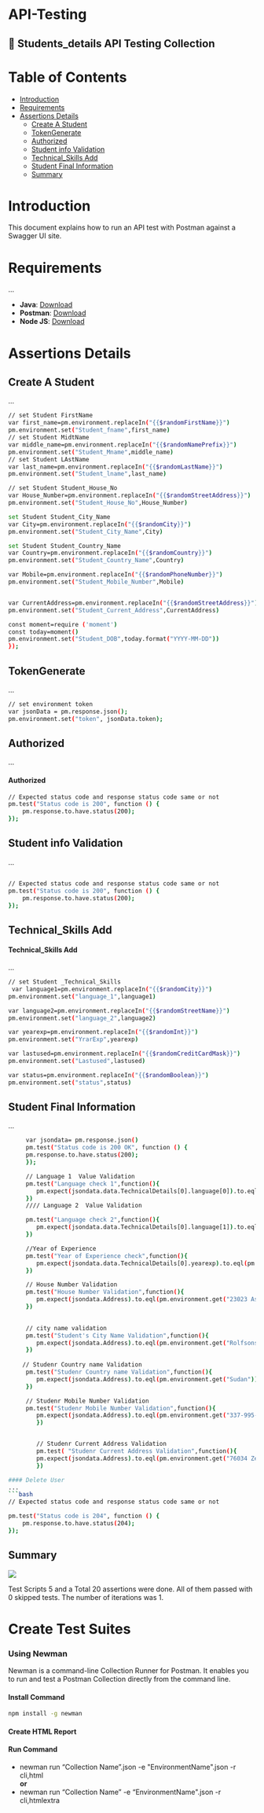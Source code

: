 # API-Testing
## 🚀 Students_details API Testing Collection

# Table of Contents
- [Introduction](#introduction)
- [Requirements](#requirements)
- [Assertions Details](#assertions-details)
  - [Create A Student](#create-a-student)
  - [TokenGenerate](#tokengenerate)
  - [Authorized](#authorized)
  - [Student info Validation](#student-info-validation)
  - [Technical_Skills Add](#technical-skills-add)
  - [Student Final Information](#student-final-information)
  - [Summary](#summary)

# Introduction<a name="introduction"></a>
This document explains how to run an API test with Postman against a Swagger UI site.

# Requirements<a name="requirements"></a>
...
- **Java**: [Download](https://www.oracle.com/java/technologies/downloads/)
- **Postman**: [Download](https://www.postman.com/)
- **Node JS**: [Download](https://nodejs.org/en)
# Assertions Details<a name="assertions-details"></a>

## Create A Student<a name="create-a-student"></a>
...
```bash
// set Student FirstName
var first_name=pm.environment.replaceIn("{{$randomFirstName}}")
pm.environment.set("Student_fname",first_name)
// set Student MidtName
var middle_name=pm.environment.replaceIn("{{$randomNamePrefix}}")
pm.environment.set("Student_Mname",middle_name)
// set Student LAstName
var last_name=pm.environment.replaceIn("{{$randomLastName}}")
pm.environment.set("Student_lname",last_name)

// set Student Student_House_No
var House_Number=pm.environment.replaceIn("{{$randomStreetAddress}}")
pm.environment.set("Student_House_No",House_Number)

set Student Student_City_Name
var City=pm.environment.replaceIn("{{$randomCity}}")
pm.environment.set("Student_City_Name",City)

set Student Student_Country_Name
var Country=pm.environment.replaceIn("{{$randomCountry}}")
pm.environment.set("Student_Country_Name",Country)

var Mobile=pm.environment.replaceIn("{{$randomPhoneNumber}}")
pm.environment.set("Student_Mobile_Number",Mobile)


var CurrentAddress=pm.environment.replaceIn("{{$randomStreetAddress}}")
pm.environment.set("Student_Current_Address",CurrentAddress)

const moment=require ('moment')
const today=moment()
pm.environment.set("Student_DOB",today.format("YYYY-MM-DD"))
});
```
## TokenGenerate<a name="tokengenerate"></a>
...
```bash   
// set environment token
var jsonData = pm.response.json();
pm.environment.set("token", jsonData.token);
```    

## Authorized<a name="authorized"></a>
...
#### Authorized  
```bash
// Expected status code and response status code same or not
pm.test("Status code is 200", function () {
    pm.response.to.have.status(200);
});
```
## Student info Validation<a name="student-info-validation"></a>
...
```bash

// Expected status code and response status code same or not
pm.test("Status code is 200", function () {
    pm.response.to.have.status(200);
});
```
## Technical_Skills Add<a name="technical-skills-add"></a>

#### Technical_Skills Add  
...
```bash
// set Student _Technical_Skills 
 var language1=pm.environment.replaceIn("{{$randomCity}}")
pm.environment.set("language_1",language1)

var language2=pm.environment.replaceIn("{{$randomStreetName}}")
pm.environment.set("language_2",language2)

var yearexp=pm.environment.replaceIn("{{$randomInt}}")
pm.environment.set("YrarExp",yearexp)

var lastused=pm.environment.replaceIn("{{$randomCreditCardMask}}")
pm.environment.set("Lastused",lastused)

var status=pm.environment.replaceIn("{{$randomBoolean}}")
pm.environment.set("status",status)
```
## Student Final Information<a name="student-final-information"></a>
...
```bash
     var jsondata= pm.response.json()
     pm.test("Status code is 200 OK", function () {
     pm.response.to.have.status(200);
     });

     // Language 1  Value Validation
     pm.test("Language check 1",function(){
        pm.expect(jsondata.data.TechnicalDetails[0].language[0]).to.eql(pm.environment.get("language_1"))
     })
     //// Language 2  Value Validation

     pm.test("Language check 2",function(){
        pm.expect(jsondata.data.TechnicalDetails[0].language[1]).to.eql(pm.environment.get("language_2"))
     })

     //Year of Experience
     pm.test("Year of Experience check",function(){
        pm.expect(jsondata.data.TechnicalDetails[0].yearexp).to.eql(pm.environment.get("YrarExp"))
     })

     // House Number Validation
     pm.test("House Number Validation",function(){
        pm.expect(jsondata.Address).to.eql(pm.environment.get("23023 Asa Spurs"))
     })

     
     // city name validation
     pm.test("Student's City Name Validation",function(){
        pm.expect(jsondata.Address).to.eql(pm.environment.get("Rolfsonstad"))
     })
    
    // Studenr Country name Validation
     pm.test("Studenr Country name Validation",function(){
        pm.expect(jsondata.Address).to.eql(pm.environment.get("Sudan"))
     })

     // Studenr Mobile Number Validation
     pm.test("Studenr Mobile Number Validation",function(){
        pm.expect(jsondata.Address).to.eql(pm.environment.get("337-995-8976"))
        })


        // Studenr Current Address Validation
        pm.test( "Studenr Current Address Validation",function(){
        pm.expect(jsondata.Address).to.eql(pm.environment.get("76034 Zemlak Way"))
        })

#### Delete User   
...
```bash
// Expected status code and response status code same or not

pm.test("Status code is 204", function () {
    pm.response.to.have.status(204);
});
```
## Summary<a name="summary"></a>
<img src="https://github.com/Tashfiquzzaman/API-Testing-/blob/78bf08dbda7dcb096d6a50edbb8becd8eb7020f9/Report/Capture.JPG" />
</p>
Test Scripts 5 and a Total 20 assertions were done. All of them passed with 0 skipped tests. The number of iterations was 1.

# Create Test Suites   

### Using Newman   
  Newman is a command-line Collection Runner for Postman. It enables you to run and test a Postman Collection directly from the command line.
#### Install Command    
```bash
npm install -g newman    
```
#### Create HTML Report        
#### Run Command      
- newman run “Collection Name”.json -e "EnvironmentName".json -r cli,html    
**or**    
- newman run “Collection Name” -e “EnvironmentName".json -r cli,htmlextra    
